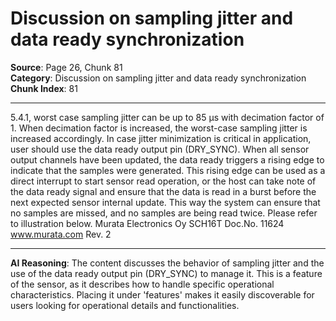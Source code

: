 # Discussion on sampling jitter and data ready synchronization

**Source**: Page 26, Chunk 81  
**Category**: Discussion on sampling jitter and data ready synchronization  
**Chunk Index**: 81

---

5.4.1, worst case sampling jitter can be up to 85 µs with decimation factor of 1. When decimation factor
is increased, the worst-case sampling jitter is increased accordingly.
In case jitter minimization is critical in application, user should use the data ready output pin
(DRY_SYNC). When all sensor output channels have been updated, the data ready triggers a rising
edge to indicate that the samples were generated. This rising edge can be used as a direct interrupt to
start sensor read operation, or the host can take note of the data ready signal and ensure that the data
is read in a burst before the next expected sensor internal update. This way the system can ensure that
no samples are missed, and no samples are being read twice.
Please refer to illustration below.
Murata Electronics Oy SCH16T Doc.No. 11624
www.murata.com Rev. 2

---

**AI Reasoning**: The content discusses the behavior of sampling jitter and the use of the data ready output pin (DRY_SYNC) to manage it. This is a feature of the sensor, as it describes how to handle specific operational characteristics. Placing it under 'features' makes it easily discoverable for users looking for operational details and functionalities.
